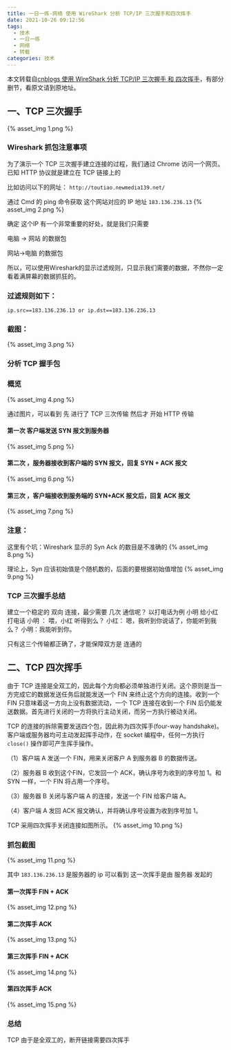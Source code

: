 ```yaml
---
title: 一日一练-网络 使用 WireShark 分析 TCP/IP 三次握手和四次挥手
date: 2021-10-26 09:12:56
tags:
  - 技术
  - 一日一练
  - 网络
  - 转载
categories: 技术
---
```



本文转载自[cnblogs 使用 WireShark 分析 TCP/IP 三次握手 和 四次挥手](https://www.cnblogs.com/bylijian/p/8565601.html)，有部分删节，看原文请到原地址。

## 一、TCP 三次握手
{% asset_img 1.png %}

<!--more-->

### Wireshark 抓包注意事项
为了演示一个 TCP 三次握手建立连接的过程，我们通过 Chrome 访问一个网页。
已知 HTTP 协议就是建立在 TCP 链接上的

比如访问以下的网址：
`http://toutiao.newmedia139.net/`

通过 Cmd 的 ping 命令获取 这个网站对应的 IP 地址 `183.136.236.13`
{% asset_img 2.png %}

确定 这个IP 有一个非常重要的好处，就是我们只需要

电脑 -> 网站 的数据包

网站->电脑 的数据包

所以，可以使用Wireshark的显示过滤规则，只显示我们需要的数据，不然你一定看着满屏幕的数据抓狂的。

### 过滤规则如下：
`ip.src==183.136.236.13 or ip.dst==183.136.236.13`

### 截图：
{% asset_img 3.png %}

### 分析 TCP 握手包
### 概览
{% asset_img 4.png %}

通过图片，可以看到 先 进行了 TCP 三次传输 然后才 开始 HTTP 传输

#### 第一次 客户端发送 SYN 报文到服务器
{% asset_img 5.png %}

#### 第二次 ，服务器接收到客户端的 SYN 报文，回复 SYN + ACK 报文
{% asset_img 6.png %}

#### 第三次 ，客户端接收到服务端的 SYN+ACK 报文后，回复 ACK 报文
{% asset_img 7.png %}

### 注意：
这里有个坑：Wireshark 显示的 Syn Ack 的数目是不准确的
{% asset_img 8.png %}

理论上，Syn 应该初始值是个随机数的，后面的要根据初始值增加
{% asset_img 9.png %}

### TCP 三次握手总结
建立一个稳定的 双向 连接，最少需要 几次 通信呢？
以打电话为例
小明 给小红 打电话
小明 ： 喂，小红 听得到么？
小红： 嗯，我听到你说话了，你能听到我么？
小明：我能听到你。

只有这三个传输都正确了，才能保障双方是 连通的

## 二、TCP 四次挥手
由于 TCP 连接是全双工的，因此每个方向都必须单独进行关闭。这个原则是当一方完成它的数据发送任务后就能发送一个 FIN 来终止这个方向的连接。收到一个 FIN 只意味着这一方向上没有数据流动，一个 TCP 连接在收到一个 FIN 后仍能发送数据。首先进行关闭的一方将执行主动关闭，而另一方执行被动关闭。

TCP 的连接的拆除需要发送四个包，因此称为四次挥手(four-way handshake)。客户端或服务器均可主动发起挥手动作，在 socket 编程中，任何一方执行 `close()` 操作即可产生挥手操作。

（1）客户端 A 发送一个 FIN，用来关闭客户 A 到服务器 B 的数据传送。

（2）服务器 B 收到这个FIN，它发回一个 ACK，确认序号为收到的序号加 1。和 SYN 一样，一个 FIN 将占用一个序号。

（3）服务器 B 关闭与客户端 A 的连接，发送一个 FIN 给客户端 A。

（4）客户端 A 发回 ACK 报文确认，并将确认序号设置为收到序号加 1。

TCP 采用四次挥手关闭连接如图所示。
{% asset_img 10.png %}

### 抓包截图
{% asset_img 11.png %}

其中 `183.136.236.13` 是服务器的 ip
可以看到 这一次挥手是由 服务器 发起的

#### 第一次挥手 FIN + ACK
{% asset_img 12.png %}

#### 第二次挥手 ACK
{% asset_img 13.png %}

#### 第三次挥手 FIN + ACK
{% asset_img 14.png %}

#### 第四次挥手 ACK
{% asset_img 15.png %}

### 总结
TCP 由于是全双工的，断开链接需要四次挥手



